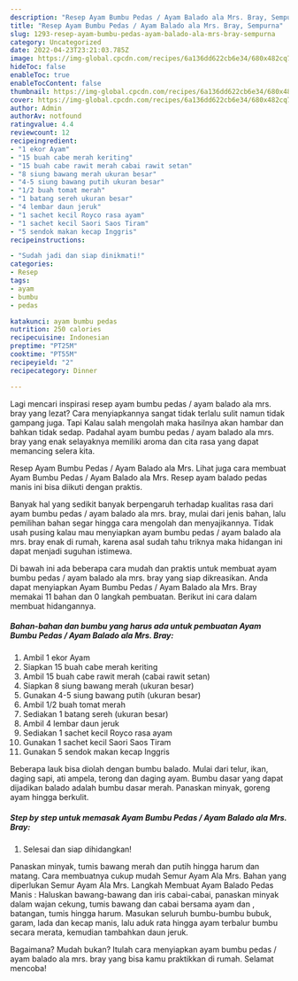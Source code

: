 ```yaml
---
description: "Resep Ayam Bumbu Pedas / Ayam Balado ala Mrs. Bray, Sempurna"
title: "Resep Ayam Bumbu Pedas / Ayam Balado ala Mrs. Bray, Sempurna"
slug: 1293-resep-ayam-bumbu-pedas-ayam-balado-ala-mrs-bray-sempurna
category: Uncategorized
date: 2022-04-23T23:21:03.785Z
image: https://img-global.cpcdn.com/recipes/6a136dd622cb6e34/680x482cq70/ayam-bumbu-pedas-ayam-balado-ala-mrs-bray-foto-resep-utama.jpg
hideToc: false
enableToc: true
enableTocContent: false
thumbnail: https://img-global.cpcdn.com/recipes/6a136dd622cb6e34/680x482cq70/ayam-bumbu-pedas-ayam-balado-ala-mrs-bray-foto-resep-utama.jpg
cover: https://img-global.cpcdn.com/recipes/6a136dd622cb6e34/680x482cq70/ayam-bumbu-pedas-ayam-balado-ala-mrs-bray-foto-resep-utama.jpg
author: Admin
authorAv: notfound
ratingvalue: 4.4
reviewcount: 12
recipeingredient:
- "1 ekor Ayam"
- "15 buah cabe merah keriting"
- "15 buah cabe rawit merah cabai rawit setan"
- "8 siung bawang merah ukuran besar"
- "4-5 siung bawang putih ukuran besar"
- "1/2 buah tomat merah"
- "1 batang sereh ukuran besar"
- "4 lembar daun jeruk"
- "1 sachet kecil Royco rasa ayam"
- "1 sachet kecil Saori Saos Tiram"
- "5 sendok makan kecap Inggris"
recipeinstructions:

- "Sudah jadi dan siap dinikmati!"
categories:
- Resep
tags:
- ayam
- bumbu
- pedas

katakunci: ayam bumbu pedas 
nutrition: 250 calories
recipecuisine: Indonesian
preptime: "PT25M"
cooktime: "PT55M"
recipeyield: "2"
recipecategory: Dinner

---
```



Lagi mencari inspirasi resep ayam bumbu pedas / ayam balado ala mrs. bray yang lezat? Cara menyiapkannya sangat tidak terlalu sulit namun tidak gampang juga. Tapi Kalau salah mengolah maka hasilnya akan hambar dan bahkan tidak sedap. Padahal ayam bumbu pedas / ayam balado ala mrs. bray yang enak selayaknya memiliki aroma dan cita rasa yang dapat memancing selera kita.


Resep Ayam Bumbu Pedas / Ayam Balado ala Mrs. Lihat juga cara membuat Ayam Bumbu Pedas / Ayam Balado ala Mrs. Resep ayam balado pedas manis ini bisa diikuti dengan praktis.

Banyak hal yang sedikit banyak berpengaruh terhadap kualitas rasa dari ayam bumbu pedas / ayam balado ala mrs. bray, mulai dari jenis bahan, lalu pemilihan bahan segar hingga cara mengolah dan menyajikannya. Tidak usah pusing kalau mau menyiapkan ayam bumbu pedas / ayam balado ala mrs. bray enak di rumah, karena asal sudah tahu triknya maka hidangan ini dapat menjadi suguhan istimewa.


Di bawah ini ada beberapa cara mudah dan praktis untuk membuat ayam bumbu pedas / ayam balado ala mrs. bray yang siap dikreasikan. Anda dapat menyiapkan Ayam Bumbu Pedas / Ayam Balado ala Mrs. Bray memakai 11 bahan dan 0 langkah pembuatan. Berikut ini cara dalam membuat hidangannya.

<!--inarticleads1-->

##### Bahan-bahan dan bumbu yang harus ada untuk pembuatan Ayam Bumbu Pedas / Ayam Balado ala Mrs. Bray:

1. Ambil 1 ekor Ayam
1. Siapkan 15 buah cabe merah keriting
1. Ambil 15 buah cabe rawit merah (cabai rawit setan)
1. Siapkan 8 siung bawang merah (ukuran besar)
1. Gunakan 4-5 siung bawang putih (ukuran besar)
1. Ambil 1/2 buah tomat merah
1. Sediakan 1 batang sereh (ukuran besar)
1. Ambil 4 lembar daun jeruk
1. Sediakan 1 sachet kecil Royco rasa ayam
1. Gunakan 1 sachet kecil Saori Saos Tiram
1. Gunakan 5 sendok makan kecap Inggris


Beberapa lauk bisa diolah dengan bumbu balado. Mulai dari telur, ikan, daging sapi, ati ampela, terong dan daging ayam. Bumbu dasar yang dapat dijadikan balado adalah bumbu dasar merah. Panaskan minyak, goreng ayam hingga berkulit. 

<!--inarticleads2-->

##### Step by step untuk memasak Ayam Bumbu Pedas / Ayam Balado ala Mrs. Bray:


1. Selesai dan siap dihidangkan!

Panaskan minyak, tumis bawang merah dan putih hingga harum dan matang. Cara membuatnya cukup mudah Semur Ayam Ala Mrs. Bahan yang diperlukan Semur Ayam Ala Mrs. Langkah Membuat Ayam Balado Pedas Manis : Haluskan bawang-bawang dan iris cabai-cabai, panaskan minyak dalam wajan cekung, tumis bawang dan cabai bersama ayam dan , batangan, tumis hingga harum. Masukan seluruh bumbu-bumbu bubuk, garam, lada dan kecap manis, lalu aduk rata hingga ayam terbalur bumbu secara merata, kemudian tambahkan daun jeruk. 

Bagaimana? Mudah bukan? Itulah cara menyiapkan ayam bumbu pedas / ayam balado ala mrs. bray yang bisa kamu praktikkan di rumah. Selamat mencoba!
